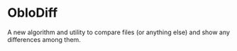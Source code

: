 # ObloDiff

A new algorithm and utility to compare files (or anything else) and show any differences among them.
